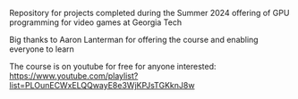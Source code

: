 Repository for projects completed during the Summer 2024 offering of GPU programming for video games at Georgia Tech

Big thanks to Aaron Lanterman for offering the course and enabling everyone to learn

The course is on youtube for free for anyone interested: https://www.youtube.com/playlist?list=PLOunECWxELQQwayE8e3WjKPJsTGKknJ8w
